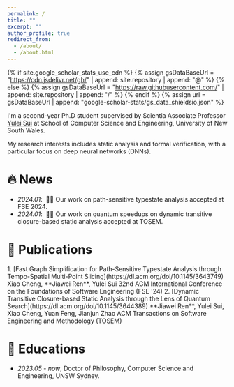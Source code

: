 ```yaml
---
permalink: /
title: ""
excerpt: ""
author_profile: true
redirect_from: 
  - /about/
  - /about.html
---
```


{% if site.google_scholar_stats_use_cdn %}
{% assign gsDataBaseUrl = "https://cdn.jsdelivr.net/gh/" | append: site.repository | append: "@" %}
{% else %}
{% assign gsDataBaseUrl = "https://raw.githubusercontent.com/" | append: site.repository | append: "/" %}
{% endif %}
{% assign url = gsDataBaseUrl | append: "google-scholar-stats/gs_data_shieldsio.json" %}

<span class='anchor' id='about-me'></span>

I'm a second-year Ph.D student supervised by Scientia Associate Professor [Yulei Sui](https://yuleisui.github.io) at School of Computer Science and Engineering, University of New South Wales.

My research interests includes static analysis and formal verification, with a particular focus on deep neural networks (DNNs).

<!--I have published more than 100 papers at the top international AI conferences with total <a href='https://scholar.google.com/citations?user=DhtAFkwAAAAJ'>google scholar citations <strong><span id='total_cit'>260000+</span></strong></a> (You can also use google scholar badge <a href='https://scholar.google.com/citations?user=DhtAFkwAAAAJ'><img src="https://img.shields.io/endpoint?url={{ url | url_encode }}&logo=Google%20Scholar&labelColor=f6f6f6&color=9cf&style=flat&label=citations"></a>).
-->


# 🔥 News
- *2024.01*: &nbsp;🎉🎉 Our work on path-sensitive typestate analysis accepted at FSE 2024. 
- *2024.01*: &nbsp;🎉🎉 Our work on quantum speedups on dynamic transitive closure-based static analysis accepted at TOSEM.

# 📝 Publications 

<!-- <div class='paper-box'><div class='paper-box-image'><div><div class="badge">CVPR 2016</div><img src='images/500x300.png' alt="sym" width="100%"></div></div> -->
<div class='paper-box-text' markdown="1">
1. [Fast Graph Simplification for Path-Sensitive Typestate Analysis through Tempo-Spatial Multi-Point Slicing](https://dl.acm.org/doi/10.1145/3643749)
   Xiao Cheng, **Jiawei Ren**, Yulei Sui
   32nd ACM International Conference on the Foundations of Software Engineering (FSE '24)
2. [Dynamic Transitive Closure-based Static Analysis through the Lens of Quantum Search](https://dl.acm.org/doi/10.1145/3644389)
   **Jiawei Ren**, Yulei Sui, Xiao Cheng, Yuan Feng, Jianjun Zhao
   ACM Transactions on Software Engineering and Methodology (TOSEM)
</div>

<!--
[**Project**](https://scholar.google.com/citations?view_op=view_citation&hl=zh-CN&user=DhtAFkwAAAAJ&citation_for_view=DhtAFkwAAAAJ:ALROH1vI_8AC) <strong><span class='show_paper_citations' data='DhtAFkwAAAAJ:ALROH1vI_8AC'></span></strong>
- Lorem ipsum dolor sit amet, consectetur adipiscing elit. Vivamus ornare aliquet ipsum, ac tempus justo dapibus sit amet. 
</div>
</div>

- [Lorem ipsum dolor sit amet, consectetur adipiscing elit. Vivamus ornare aliquet ipsum, ac tempus justo dapibus sit amet](https://github.com), A, B, C, **CVPR 2020**

 🎖 Honors and Awards
- *2021.10* Lorem ipsum dolor sit amet, consectetur adipiscing elit. Vivamus ornare aliquet ipsum, ac tempus justo dapibus sit amet. 
- *2021.09* Lorem ipsum dolor sit amet, consectetur adipiscing elit. Vivamus ornare aliquet ipsum, ac tempus justo dapibus sit amet. 
-->

# 📖 Educations
- *2023.05 - now*, Doctor of Philosophy, Computer Science and Engineering, UNSW Sydney. 

<!--
 💬 Invited Talks
- *2021.06*, Lorem ipsum dolor sit amet, consectetur adipiscing elit. Vivamus ornare aliquet ipsum, ac tempus justo dapibus sit amet. 
- *2021.03*, Lorem ipsum dolor sit amet, consectetur adipiscing elit. Vivamus ornare aliquet ipsum, ac tempus justo dapibus sit amet.  \| [\[video\]](https://github.com/)

 💻 Internships
- *2019.05 - 2020.02*, [Lorem](https://github.com/), China.
-->

